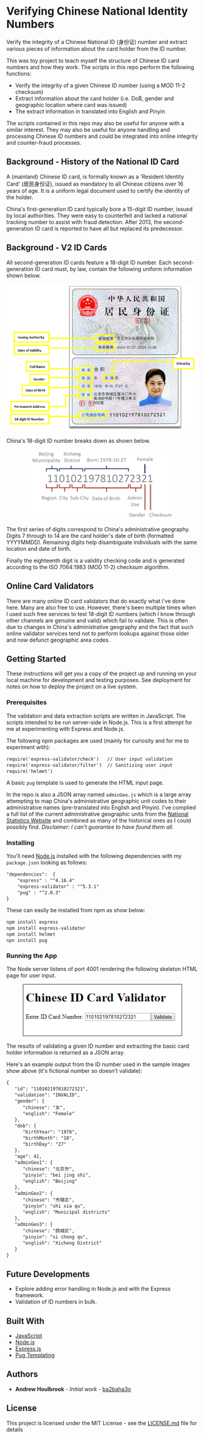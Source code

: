 # Verifying Chinese National Identity Numbers

Verify the integrity of a Chinese National ID (身份证) number and extract various pieces of information about the card holder from the ID number.

This was toy project to teach myself the structure of Chinese ID card numbers and how they work. The scripts in this repo perform the following functions:

- Verify the integrity of a given Chinese ID number (using a MOD 11-2 checksum)
- Extract information about the card holder (i.e. DoB, gender and geographic location where card was issued)
- The extract information in translated into English and Pinyin

The scripts contained in this repo may also be useful for anyone with a similar interest. They may also be useful for anyone handling and processing Chinese ID numbers and could be integrated into online integrity and counter-fraud processes.     

## Background - History of the National ID Card

A (mainland) Chinese ID card,  is formally known as a 'Resident Identity Card' (居民身份证), issued as mandatory to all Chinese citizens over 16 years of age. It is a uniform legal document used to certify the identity of the holder.  

China's first-generation ID card typically bore a 15-digit ID number, issued by local authorities. They were easy to counterfeit and lacked a national tracking number to assist with fraud detection. After 2013, the second-generation ID card is reported to have all but replaced its predecessor. 

## Background - V2 ID Cards

All second-generation ID cards feature a 18-digit ID number. Each second-generation ID card must, by law, contain the following uniform information shown below.

<p align="center">
  <img src="/doc/ID_Card.png">
</p>

China's 18-digit ID number breaks down as shown below. 

<p align="center">
  <img src="/doc/ID_NumString.png">
</p>

The first series of digits correspond to China's administrative geography. Digits 7 through to 14 are the card holder's date of birth (formatted YYYYMMDD). Remaining digits help disambiguate individuals with the same location and date of birth. 

Finally the eighteenth digit is a validity checking code and is generated according to the ISO 7064:1983 (MOD 11-2) checksum algorithm. 

## Online Card Validators

There are many online ID card validators that do exactly what i've done here. Many are also free to use. However, there's been multiple times when I used such free services to test 18-digit ID numbers (which I know through other channels are genuine and valid) which fail to validate. This is often due to changes in China's administrative geography and the fact that such online validator services tend not to perform lookups against those older and now defunct geographic area codes.

## Getting Started

These instructions will get you a copy of the project up and running on your local machine for development and testing purposes. See deployment for notes on how to deploy the project on a live system.

### Prerequisites

The validation and data extraction scripts are written in JavaScript. The scripts intended to be run server-side in Node.js. This is a first attempt for me at experimenting with Express and Node.js. 

The following npm packages are used (mainly for curiosity and for me to experiment with):

```
require('express-validator/check')   // User input validation
require('express-validator/filter')  // Sanitizing user input
require('helmet')
```

A basic ```pug``` template is used to generate the HTML input page.

In the repo is also a JSON array named ```adminGeo.js``` which is a large array attempting to map China's administrative geographic unit codes to their administrative names (pre-translated into English and Pinyin). 
I've complied a full list of the current administrative geographic units from the [National Statistics Website](https://stats.gov.cn) and combined as many of the historical ones as I could possibly find. *Disclaimer: I can't guarantee to have found them all.*

### Installing

You'll need [Node.js]( https://nodejs.org) installed with the following dependencies with my ```package.json``` looking as follows:

```
"dependencies":  { 
	"express" : "^4.16.4"
 	"express-validator" : "^5.3.1"
	"pug" : "^2.0.3"
}
```

These can easily be installed from npm as show below:  

```
npm install express
npm install express-validator
npm install helmet
npn install pug
```

### Running the App

The Node server listens of port 4001 rendering the following skeleton HTML page for user input.

<p align="center">
  <img src="/doc/form.png">
</p>

The results of validating a given ID number and extracting the basic card holder information is returned as a JSON array. 

Here's an example output from the ID number used in the sample images show above (it's fictional number so doesn't validate):

```
{
   "id": "110102197810272321",
   "validation": "INVALID",
   "gender": {
      "chinese": "女",
      "english": "Female"
   },
   "dob": {
      "birthYear": "1978",
      "birthMonth": "10",
      "birthDay": "27"
   },
   "age": 41,
   "adminGeo1": {
      "chinese": "北京市",
      "pinyin": "bei jing shi",
      "english": "Beijing"
   },
   "adminGeo2": {
      "chinese": "市辖区",
      "pinyin": "shi xia qu",
      "english": "Municipal districts"
   },
   "adminGeo3": {
      "chinese": "西城区",
      "pinyin": "xi cheng qu",
      "english": "Xicheng District"
   }
}
```

## Future Developments

* Explore adding error handling in Node.js and with the Express framework.
* Validation of ID numbers in bulk. 

## Built With

* [JavaScript](https://developer.mozilla.org/en-US/docs/Web/JavaScript)
* [Node.js](https://nodejs.org)
* [Express.js]( http://expressjs.com/)
* [Pug Templating](https://pugjs.org/api/getting-started.html)

## Authors

* **Andrew Houlbrook** - *Initial work* - [ba2baha3o](https://github.com/ba2baha3o)

## License

This project is licensed under the MIT License - see the [LICENSE.md](LICENSE.md) file for details
